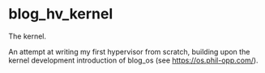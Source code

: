 # blog_hv_kernel
The kernel.

An attempt at writing my first hypervisor from scratch, building upon the kernel development introduction of blog_os (see https://os.phil-opp.com/).